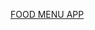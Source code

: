 [FOOD MENU APP](https://www.figma.com/proto/6oWivDrToovcsB73LZ2HOj/Food-menu-app?type=design&t=yRYtsABDLCMRcd0M-1&scaling=scale-down&page-id=0%3A1&starting-point-node-id=1%3A2&node-id=1-2&mode=design)
